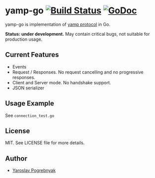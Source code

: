 # yamp-go [![Build Status](https://travis-ci.org/yyyar/yamp-go.svg?branch=master)](https://travis-ci.org/yyyar/yamp-go)&nbsp;[![GoDoc](https://godoc.org/github.com/yyyar/yamp-go?status.svg)](https://godoc.org/github.com/yyyar/yamp-go)

yamp-go is implementation of [yamp protocol](https://github.com/yyyar/yamp) in Go.

**Status: under development.** May contain critical bugs, not suitable for production usage.

## Current Features
* Events
* Request / Responses. No request cancelling and no progressive responses.
* Client and Server mode. No handshake support.
* JSON serializer

## Usage Example
See `connection_test.go`

## License
MIT. See LICENSE file for more details.

## Author
- [Yaroslav Pogrebnyak](http://pogrebnyak.info)

